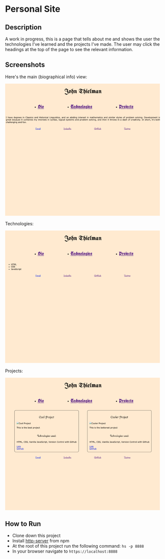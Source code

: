 # Personal Site

## Description
A work in progress, this is a page that tells about me and shows the user the technologies I've learned and the projects I've made.  The user may click the headings at the top of the page to see the relevant information.

## Screenshots
Here's the main (biographical info) view:

![Main View](https://raw.githubusercontent.com/jthielman/personal-bio-site/master/screenshots/main_view.png)  

Technologies:

![Technologies](https://raw.githubusercontent.com/jthielman/personal-bio-site/master/screenshots/technologies.png)  

Projects:

![Projects](https://raw.githubusercontent.com/jthielman/personal-bio-site/master/screenshots/projects.png)

## How to Run
- Clone down this project
- Install [http-server](https://www.npmjs.com/package/http-server) from npm
- At the root of this project run the following command: `hs -p 8888`
- In your browser navigate to `https://localhost:8888`

